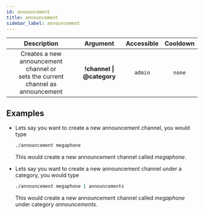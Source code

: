 ```yaml
---
id: announcement
title: announcement
sidebar_label: announcement
---
```


|                                     Description                                     |               Argument                | Accessible | Cooldown |
| :---------------------------------------------------------------------------------: | :-----------------------------------: | :--------: | :------: |
| Creates a new announcement channel or<br />sets the current channel as announcement | __!channel \| @category__ |  `admin`   |  `none`  |

## Examples

* Lets say you want to create a new announcement channel, you would type
    ```bash
    ./announcement megaphone
    ```

    This would create a new announcement channel called _megaphone_.

* Lets say you want to create a new announcement channel under a category, you would type
    ```bash
    ./announcement megaphone | announcements
    ```

    This would create a new announcement channel called _megaphone_ under category _announcements_.